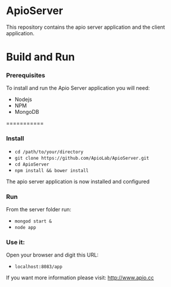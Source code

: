 ApioServer
==========

This repository contains the apio server application and the client application.

# Build and Run

### Prerequisites
To install and run the Apio Server application you will need:
* Nodejs
* NPM
* MongoDB

===========
### Install

* `cd /path/to/your/directory`
* `git clone https://github.com/ApioLab/ApioServer.git`
* `cd ApioServer`
* `npm install && bower install`

The apio server application is now installed and configured

### Run
From the server folder run:

* `mongod start &`
* `node app`

### Use it:
Open your browser and digit this URL:

* `localhost:8083/app`

If you want more information please visit: http://www.apio.cc



